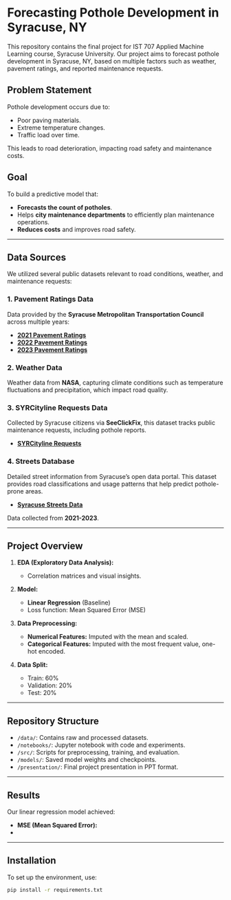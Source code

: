 # Forecasting Pothole Development in Syracuse, NY

This repository contains the final project for IST 707 Applied Machine Learning course, Syracuse University. Our project aims to forecast pothole development in Syracuse, NY, based on multiple factors such as weather, pavement ratings, and reported maintenance requests.

## Problem Statement

Pothole development occurs due to:
- Poor paving materials.
- Extreme temperature changes.
- Traffic load over time.

This leads to road deterioration, impacting road safety and maintenance costs.

## Goal

To build a predictive model that:
- **Forecasts the count of potholes**.
- Helps **city maintenance departments** to efficiently plan maintenance operations.
- **Reduces costs** and improves road safety.

---

## **Data Sources**

We utilized several public datasets relevant to road conditions, weather, and maintenance requests:

### 1. **Pavement Ratings Data**  
   Data provided by the **Syracuse Metropolitan Transportation Council** across multiple years:
   - [**2021 Pavement Ratings**](https://data.syr.gov/datasets/4fd187e47c59492cabf55344beb8d538_0/explore?location=43.034839%2C-76.140694%2C12.76)  
   - [**2022 Pavement Ratings**](https://data.syr.gov/maps/4f7775b13afa4227a772124edfb610fc/about)  
   - [**2023 Pavement Ratings**](https://data.syr.gov/datasets/442deefc49b2494c8cc5708e36c06cdb_0/explore?location=43.034839%2C-76.140694%2C12.76)  

### 2. **Weather Data**  
   Weather data from **NASA**, capturing climate conditions such as temperature fluctuations and precipitation, which impact road quality.  

### 3. **SYRCityline Requests Data**  
   Collected by Syracuse citizens via **SeeClickFix**, this dataset tracks public maintenance requests, including pothole reports.  
   - [**SYRCityline Requests**](https://data.syr.gov/datasets/0d58a53ccb22457990161d756ed8a870_0/explore)  

### 4. **Streets Database**  
   Detailed street information from Syracuse’s open data portal. This dataset provides road classifications and usage patterns that help predict pothole-prone areas.  
   - [**Syracuse Streets Data**](https://data.syr.gov/datasets/47cadd4fe5b344f895c5a3e672463899_0/explore)  

Data collected from **2021-2023**.

---

## Project Overview

1. **EDA (Exploratory Data Analysis):**
   - Correlation matrices and visual insights.
   
2. **Model:** 
   - **Linear Regression** (Baseline)
   - Loss function: Mean Squared Error (MSE)

3. **Data Preprocessing:**
   - **Numerical Features:** Imputed with the mean and scaled.
   - **Categorical Features:** Imputed with the most frequent value, one-hot encoded.

4. **Data Split:**
   - Train: 60%
   - Validation: 20%
   - Test: 20%

---

## Repository Structure

- `/data/`: Contains raw and processed datasets.
- `/notebooks/`: Jupyter notebook with code and experiments.
- `/src/`: Scripts for preprocessing, training, and evaluation.
- `/models/`: Saved model weights and checkpoints.
- `/presentation/`: Final project presentation in PPT format.

---

## Results

Our linear regression model achieved:

- **MSE (Mean Squared Error):** <value to be updated>
- <Add any key insights or findings from your results>

---

## Installation

To set up the environment, use:

```bash
pip install -r requirements.txt
